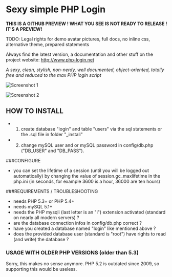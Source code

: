 # Sexy simple PHP Login #

**THIS IS A GITHUB PREVIEW ! WHAT YOU SEE IS NOT READY TO RELEASE ! IT'S A PREVIEW!**

TODO: Legal rights for demo avatar pictures, full docs, no inline css, alternative theme, prepared statements

Always find the latest version, a documentation and other stuff on the project website:
http://www.php-login.net

*A sexy, clean, stylish, non-nerdy, well documented, object-oriented, totally free and reduced to the max PHP login script*

![Screenshot 1](Panique.github.com/PHP-Login/_screenshots/php_login_script_01.png)

![Screenshot 2](Panique.github.com/PHP-Login/_screenshots/php_login_script_02.png)


## HOW TO INSTALL ##

* 1. create database "login" and table "users" via the sql statements or the .sql file in folder "_install"
* 2. change mySQL user and or mySQL password in config/db.php ("DB_USER" and "DB_PASS").

###CONFIGURE

* you can set the lifetime of a session (until you will be logged out automatically) by changing the value of session.gc_maxlifetime in the php.ini (in seconds, for example 3600 is a hour, 36000 are ten hours)

###REQUIREMENTS / TROUBLESHOOTING

* needs PHP 5.3+ or PHP 5.4+
* needs mySQL 5.1+
* needs the PHP mysqli (last letter is an "i") extension activated (standard on nearly all modern servers) ?
* are the database connection infos in config/db.php correct ?
* have you created a database named "login" like mentioned above ?
* does the provided database user (standard is "root") have rights to read (and write) the database ?

### USAGE WITH OLDER PHP VERSIONS (older than 5.3)

Sorry, this makes no sense anymore. PHP 5.2 is outdated since 2009, so supporting this would be useless.